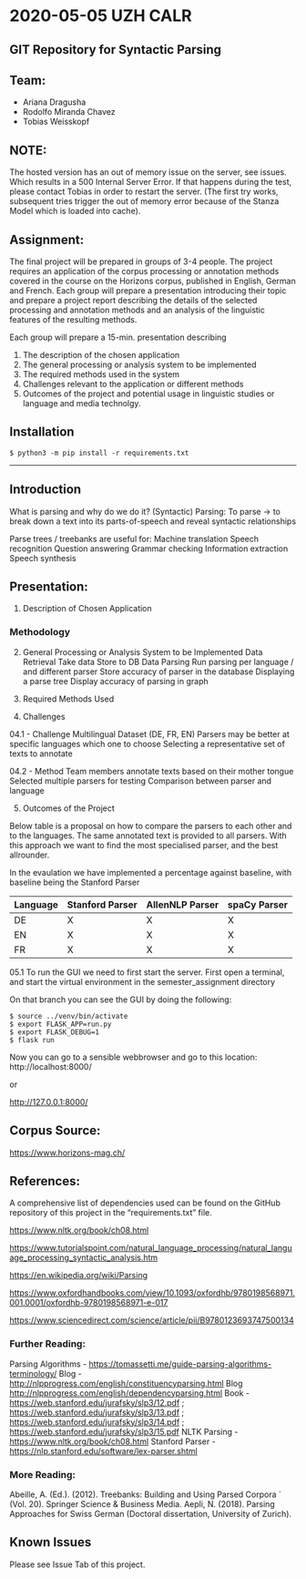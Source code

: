 # 2020-05-05 UZH CALR

## GIT Repository for Syntactic Parsing

## Team:

- Ariana Dragusha
- Rodolfo Miranda Chavez
- Tobias Weisskopf

## NOTE:
The hosted version has an out of memory issue on the server, see issues. Which results in a 500 Internal Server Error. If that happens during the test, please contact Tobias in order to restart the server. (The first try works, subsequent tries trigger the out of memory error because of the Stanza Model which is loaded into cache).

## Assignment:

The final project will be prepared in groups of 3-4 people. The project requires an application
of the corpus processing or annotation methods covered in the course on the Horizons
corpus, published in English, German and French. Each group will prepare a presentation
introducing their topic and prepare a project report describing the details of the selected
processing and annotation methods and an analysis of the linguistic features of the resulting
methods.


Each group will prepare a 15-min. presentation describing
1. The description of the chosen application
2. The general processing or analysis system to be implemented
3. The required methods used in the system
4. Challenges relevant to the application or different methods
5. Outcomes of the project and potential usage in linguistic studies or language and
media technolgy.




## Installation

```
$ python3 -m pip install -r requirements.txt
```
---

## Introduction
What is parsing and why do we do it?
  (Syntactic) Parsing:
    To parse -> to break down a text into its parts-of-speech 
    and reveal syntactic relationships

  Parse trees / treebanks are useful for:
    Machine translation
    Speech recognition
    Question answering
    Grammar checking
    Information extraction
    Speech synthesis
    

## Presentation:

01. Description of Chosen Application




### Methodology

02. General Processing or Analysis System to be Implemented
  Data Retrieval
    Take data
    Store to DB
  Data Parsing
    Run parsing per language / and different parser
    Store accuracy of parser in the database
    Displaying a parse tree
    Display accuracy of parsing in graph

03. Required Methods Used

04. Challenges

04.1 - Challenge
    Multilingual Dataset (DE, FR, EN)
    Parsers may be better at specific languages which one to choose
    Selecting a representative set of texts to annotate
    
04.2 - Method
    Team members annotate texts based on their mother tongue
    Selected multiple parsers for testing
    Comparison between parser and language

05. Outcomes of the Project

Below table is a proposal on how to compare the parsers to each other and to the languages.
The same annotated text is provided to all parsers. With this approach we want to find the most specialised parser, and the best allrounder.

In the evaulation we have implemented a percentage against baseline, with baseline being the Stanford Parser

Language | Stanford Parser | AllenNLP Parser | spaCy Parser 
---------|-----------------|-----------------|-------------
DE|X|X|X
EN|X|X|X
FR|X|X|X


05.1 To run the GUI we need to first start the server.
First open a terminal, and start the virtual environment in the semester_assignment directory

On that branch you can see the GUI by doing the following:

```
$ source ../venv/bin/activate
$ export FLASK_APP=run.py 
$ export FLASK_DEBUG=1
$ flask run
```
Now you can go to a sensible webbrowser and go to this location:
http://localhost:8000/

or 

http://127.0.0.1:8000/

    
## Corpus Source: 

https://www.horizons-mag.ch/

## References:

A comprehensive list of dependencies used can be found on the GitHub repository of this project in the “requirements.txt” file. 

https://www.nltk.org/book/ch08.html

https://www.tutorialspoint.com/natural_language_processing/natural_language_processing_syntactic_analysis.htm

https://en.wikipedia.org/wiki/Parsing

https://www.oxfordhandbooks.com/view/10.1093/oxfordhb/9780198568971.001.0001/oxfordhb-9780198568971-e-017

https://www.sciencedirect.com/science/article/pii/B9780123693747500134

### Further Reading:

Parsing Algorithms - https://tomassetti.me/guide-parsing-algorithms-terminology/
Blog - http://nlpprogress.com/english/constituencyparsing.html 
Blog http://nlpprogress.com/english/dependencyparsing.html 
Book - https://web.stanford.edu/jurafsky/slp3/12.pdf ; https://web.stanford.edu/jurafsky/slp3/13.pdf ; https://web.stanford.edu/jurafsky/slp3/14.pdf ; https://web.stanford.edu/jurafsky/slp3/15.pdf
NLTK Parsing - https://www.nltk.org/book/ch08.html
Stanford Parser - https://nlp.stanford.edu/software/lex-parser.shtml

### More Reading:

Abeille, A. (Ed.). (2012). Treebanks: Building and Using Parsed Corpora ´ (Vol. 20). Springer Science & Business Media. Aepli, N. (2018). Parsing Approaches for Swiss German (Doctoral dissertation, University of Zurich).

## Known Issues

Please see Issue Tab of this project.




